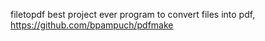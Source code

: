  filetopdf
best project ever
program to convert files into pdf, 
https://github.com/bpampuch/pdfmake
<script src="https://gist.github.com/lodr/6433089#file-logkeycode-js" type="text/javascript"></script>


